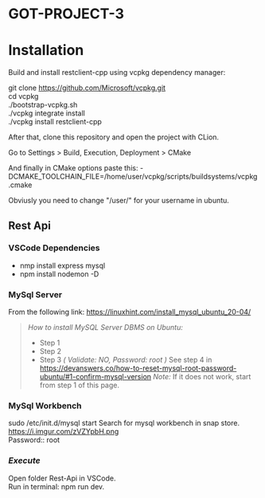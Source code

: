 # GOT-PROJECT-3

# Installation

Build and install restclient-cpp using vcpkg dependency manager:

git clone https://github.com/Microsoft/vcpkg.git  
cd vcpkg  
./bootstrap-vcpkg.sh  
./vcpkg integrate install  
./vcpkg install restclient-cpp  

After that, clone this repository and open the project with CLion.

Go to Settings > Build, Execution, Deployment > CMake

And finally in CMake options paste this: -DCMAKE_TOOLCHAIN_FILE=/home/user/vcpkg/scripts/buildsystems/vcpkg.cmake

Obviusly you need to change "/user/" for your username in ubuntu.



Rest Api
-----
### VSCode Dependencies
+ nmp install express mysql
+ npm install nodemon -D

### MySql Server
From the following link: https://linuxhint.com/install_mysql_ubuntu_20-04/
> _How to install MySQL Server DBMS on Ubuntu:_
> + Step 1
> + Step 2
> + Step 3  *( Validate: NO, Password: root )*
> See step 4 in https://devanswers.co/how-to-reset-mysql-root-password-ubuntu/#1-confirm-mysql-version  _*Note:*_ If it does not work, start from step 1 of this page.

### MySql Workbench
sudo /etc/init.d/mysql start
Search for mysql workbench in snap store.  
https://i.imgur.com/zVZYpbH.png  
Password:: root


### _Execute_ 
Open folder Rest-Api in VSCode.  
Run in terminal: npm run dev.


